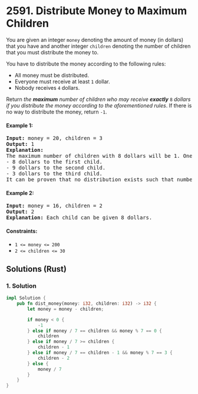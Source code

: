 # 2591. Distribute Money to Maximum Children
You are given an integer `money` denoting the amount of money (in dollars) that you have and another integer `children` denoting the number of children that you must distribute the money to.

You have to distribute the money according to the following rules:

* All money must be distributed.
* Everyone must receive at least `1` dollar.
* Nobody receives `4` dollars.

Return *the **maximum** number of children who may receive **exactly*** `8` *dollars if you distribute the money according to the aforementioned rules*. If there is no way to distribute the money, return `-1`.

#### Example 1:
<pre>
<strong>Input:</strong> money = 20, children = 3
<strong>Output:</strong> 1
<strong>Explanation:</strong>
The maximum number of children with 8 dollars will be 1. One of the ways to distribute the money is:
- 8 dollars to the first child.
- 9 dollars to the second child.
- 3 dollars to the third child.
It can be proven that no distribution exists such that number of children getting 8 dollars is greater than 1.
</pre>

#### Example 2:
<pre>
<strong>Input:</strong> money = 16, children = 2
<strong>Output:</strong> 2
<strong>Explanation:</strong> Each child can be given 8 dollars.
</pre>

#### Constraints:
* `1 <= money <= 200`
* `2 <= children <= 30`

## Solutions (Rust)

### 1. Solution
```Rust
impl Solution {
    pub fn dist_money(money: i32, children: i32) -> i32 {
        let money = money - children;

        if money < 0 {
            -1
        } else if money / 7 == children && money % 7 == 0 {
            children
        } else if money / 7 >= children {
            children - 1
        } else if money / 7 == children - 1 && money % 7 == 3 {
            children - 2
        } else {
            money / 7
        }
    }
}
```
